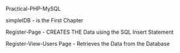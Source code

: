 Practical-PHP-MySQL

simpleIDB - is the First Chapter

Register-Page - CREATES THE Data using the SQL Insert Statement

Register-View-Users Page - Retrieves the Data from the Database
